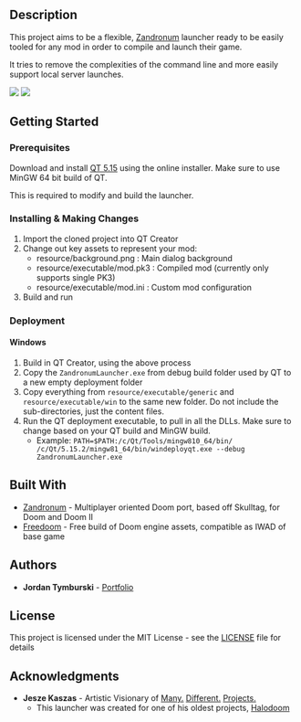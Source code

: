 ## Description

This project aims to be a flexible, [Zandronum](https://zandronum.com/) launcher ready to be easily tooled for any mod in order to compile and launch their game.

It tries to remove the complexities of the command line and more easily support local server launches.

<img src="https://img.shields.io/badge/windows-10-blue.svg" /> <img src="https://img.shields.io/badge/osx-mojave-blue.svg" />

## Getting Started

### Prerequisites

Download and install [QT 5.15](https://www.qt.io/download-open-source) using the online installer. Make sure to use MinGW 64 bit build of QT.

This is required to modify and build the launcher.

### Installing & Making Changes

1. Import the cloned project into QT Creator
1. Change out key assets to represent your mod:
   * resource/background.png : Main dialog background
   * resource/executable/mod.pk3 : Compiled mod (currently only supports single PK3)
   * resource/executable/mod.ini : Custom mod configuration
1. Build and run

### Deployment

#### Windows

1. Build in QT Creator, using the above process
1. Copy the `ZandronumLauncher.exe` from debug build folder used by QT to a new empty deployment folder
1. Copy everything from `resource/executable/generic` and `resource/executable/win` to the same new folder. Do not include the sub-directories, just the content files.
1. Run the QT deployment executable, to pull in all the DLLs. Make sure to change based on your QT build and MinGW build.
   * Example: `PATH=$PATH:/c/Qt/Tools/mingw810_64/bin/ /c/Qt/5.15.2/mingw81_64/bin/windeployqt.exe --debug ZandronumLauncher.exe`

## Built With

* [Zandronum](https://zandronum.com/) - Multiplayer oriented Doom port, based off Skulltag, for Doom and Doom II
* [Freedoom](https://freedoom.github.io/) - Free build of Doom engine assets, compatible as IWAD of base game

## Authors

* **Jordan Tymburski** - [Portfolio](https://jordantymburski.com/)

## License

This project is licensed under the MIT License - see the [LICENSE](LICENSE) file for details

## Acknowledgments

* **Jesze Kaszas** - Artistic Visionary of [Many.](http://simulacruminteractive.ca/) [Different.](https://forestbear.net/) [Projects.](https://www.youtube.com/user/OZetsuiO/)
   * This launcher was created for one of his oldest projects, [Halodoom](https://forestbear.net/projects/halodoom/)

